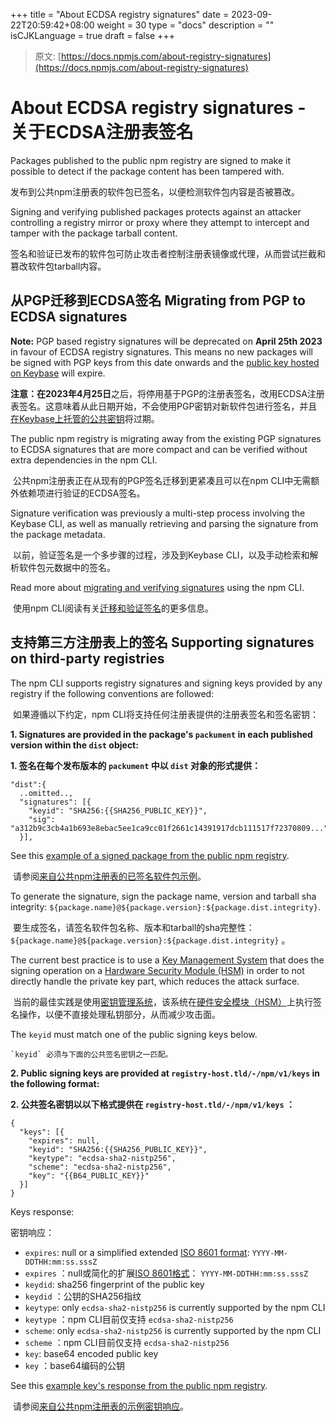 +++
title = "About ECDSA registry signatures"
date = 2023-09-22T20:59:42+08:00
weight = 30
type = "docs"
description = ""
isCJKLanguage = true
draft = false
+++

> 原文: [https://docs.npmjs.com/about-registry-signatures](https://docs.npmjs.com/about-registry-signatures)

# About ECDSA registry signatures - 关于ECDSA注册表签名

Packages published to the public npm registry are signed to make it possible to detect if the package content has been tampered with.

​	发布到公共npm注册表的软件包已签名，以便检测软件包内容是否被篡改。

Signing and verifying published packages protects against an attacker controlling a registry mirror or proxy where they attempt to intercept and tamper with the package tarball content.

​	签名和验证已发布的软件包可防止攻击者控制注册表镜像或代理，从而尝试拦截和篡改软件包tarball内容。

## 从PGP迁移到ECDSA签名 Migrating from PGP to ECDSA signatures

**Note:** PGP based registry signatures will be deprecated on **April 25th 2023** in favour of ECDSA registry signatures. This means no new packages will be signed with PGP keys from this date onwards and the [public key hosted on Keybase](https://keybase.io/npmregistry) will expire.

**注意：**在**2023年4月25日**之后，将停用基于PGP的注册表签名，改用ECDSA注册表签名。这意味着从此日期开始，不会使用PGP密钥对新软件包进行签名，并且[在Keybase上托管的公共密钥](https://keybase.io/npmregistry)将过期。

The public npm registry is migrating away from the existing PGP signatures to ECDSA signatures that are more compact and can be verified without extra dependencies in the npm CLI.

​	公共npm注册表正在从现有的PGP签名迁移到更紧凑且可以在npm CLI中无需额外依赖项进行验证的ECDSA签名。

Signature verification was previously a multi-step process involving the Keybase CLI, as well as manually retrieving and parsing the signature from the package metadata.

​	以前，验证签名是一个多步骤的过程，涉及到Keybase CLI，以及手动检索和解析软件包元数据中的签名。

Read more about [migrating and verifying signatures](https://docs.npmjs.com/verifying-registry-signatures) using the npm CLI.

​	使用npm CLI阅读有关[迁移和验证签名](https://docs.npmjs.com/verifying-registry-signatures)的更多信息。

## 支持第三方注册表上的签名 Supporting signatures on third-party registries

The npm CLI supports registry signatures and signing keys provided by any registry if the following conventions are followed:

​	如果遵循以下约定，npm CLI将支持任何注册表提供的注册表签名和签名密钥：

**1. Signatures are provided in the package's `packument` in each published version within the `dist` object:**

**1. 签名在每个发布版本的 `packument` 中以 `dist` 对象的形式提供：**

```
"dist":{
  ..omitted..,
  "signatures": [{
    "keyid": "SHA256:{{SHA256_PUBLIC_KEY}}",
    "sig": "a312b9c3cb4a1b693e8ebac5ee1ca9cc01f2661c14391917dcb111517f72370809..."
  }],
```

See this [example of a signed package from the public npm registry](https://registry.npmjs.org/light-cycle/1.4.3).

​	请参阅[来自公共npm注册表的已签名软件包示例](https://registry.npmjs.org/light-cycle/1.4.3)。

To generate the signature, sign the package name, version and tarball sha integrity: `${package.name}@${package.version}:${package.dist.integrity}`.

​	要生成签名，请签名软件包名称、版本和tarball的sha完整性： `${package.name}@${package.version}:${package.dist.integrity}` 。

The current best practice is to use a [Key Management System](https://en.wikipedia.org/wiki/Key_management#Key_management_system) that does the signing operation on a [Hardware Security Module (HSM)](https://en.wikipedia.org/wiki/Hardware_security_module) in order to not directly handle the private key part, which reduces the attack surface.

​	当前的最佳实践是使用[密钥管理系统](https://en.wikipedia.org/wiki/Key_management#Key_management_system)，该系统在[硬件安全模块（HSM）](https://en.wikipedia.org/wiki/Hardware_security_module)上执行签名操作，以便不直接处理私钥部分，从而减少攻击面。

The `keyid` must match one of the public signing keys below.

 	`keyid` 必须与下面的公共签名密钥之一匹配。

**2. Public signing keys are provided at `registry-host.tld/-/npm/v1/keys` in the following format:**

**2. 公共签名密钥以以下格式提供在 `registry-host.tld/-/npm/v1/keys` ：**

```
{
  "keys": [{
    "expires": null,
    "keyid": "SHA256:{{SHA256_PUBLIC_KEY}}",
    "keytype": "ecdsa-sha2-nistp256",
    "scheme": "ecdsa-sha2-nistp256",
    "key": "{{B64_PUBLIC_KEY}}"
  }]
}
```

Keys response:

密钥响应：

- `expires`: null or a simplified extended [ISO 8601 format](https://en.wikipedia.org/wiki/ISO_8601): `YYYY-MM-DDTHH:mm:ss.sssZ`
- `expires` ：null或简化的扩展[ISO 8601格式](https://en.wikipedia.org/wiki/ISO_8601)： `YYYY-MM-DDTHH:mm:ss.sssZ` 
- `keydid`: sha256 fingerprint of the public key
- `keydid` ：公钥的SHA256指纹
- `keytype`: only `ecdsa-sha2-nistp256` is currently supported by the npm CLI
- `keytype` ：npm CLI目前仅支持 `ecdsa-sha2-nistp256` 
- `scheme`: only `ecdsa-sha2-nistp256` is currently supported by the npm CLI
- `scheme` ：npm CLI目前仅支持 `ecdsa-sha2-nistp256` 
- `key`: base64 encoded public key
- `key` ：base64编码的公钥

See this [example key's response from the public npm registry](https://registry.npmjs.org/-/npm/v1/keys).

​	请参阅[来自公共npm注册表的示例密钥响应](https://registry.npmjs.org/-/npm/v1/keys)。
